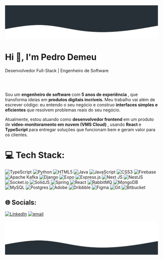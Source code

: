 ![SVG Image](/assets/banner_01.svg)

<h1>Hi 👋, I'm Pedro Demeu</h1>
<p>Desenvolvedor Full-Stack | Engenheiro de Software</p>
<br />
<br />
  <p
        variant="body1"
        sx="
          fontSize: '1rem',
          color: '#aaa',
          mb: '1rem',
        "
      >
        Sou um
        <strong
          style="
            color: '#DDD',
          "
        >          
          engenheiro de software
        </strong>
        com
        <strong
          style="
            color: '#DDD',
          "
        >
          5 anos de experiência
        </strong>
        , que transforma ideias em
        <strong
          style="
            color: '#DDD',
          "
        >
          produtos digitais incríveis.
        </strong>
        Meu trabalho vai além de escrever código: eu entendo o seu negócio e
        construo
        <strong
          style="
            color: '#DDD',
          "
        >
          interfaces simples e eficientes
        </strong>
        que resolvem problemas reais do seu negócio.
      </p>
      <p
        sx="
          fontSize: '1rem',
          color: '#aaa',
          mb: '2rem',
        "
      >
        Atualmente, estou atuando como
        <strong
          style="
            color: '#DDD',
          "
        >
          desenvolvedor frontend
        </strong>
        em um produto de
        <strong
          style="
            color: '#DDD',
          "
        >          
          video-monitoramento em nuvem (VMS Cloud)
        </strong>
        , usando
        <strong
          style="
            color: '#DDD',
          "
        >
          React
        </strong>
        e
        <strong
          style="
            color: '#DDD',
          "
        >
          TypeScript
        </strong>
        para entregar soluções que funcionam bem e geram valor para os clientes.
      </p>

# 💻 Tech Stack:
![TypeScript](https://img.shields.io/badge/typescript-%23007ACC.svg?style=for-the-badge&logo=typescript&logoColor=white) ![Python](https://img.shields.io/badge/python-3670A0?style=for-the-badge&logo=python&logoColor=ffdd54) ![HTML5](https://img.shields.io/badge/html5-%23E34F26.svg?style=for-the-badge&logo=html5&logoColor=white) ![Java](https://img.shields.io/badge/java-%23ED8B00.svg?style=for-the-badge&logo=openjdk&logoColor=white) ![JavaScript](https://img.shields.io/badge/javascript-%23323330.svg?style=for-the-badge&logo=javascript&logoColor=%23F7DF1E) ![CSS3](https://img.shields.io/badge/css3-%231572B6.svg?style=for-the-badge&logo=css3&logoColor=white) ![Firebase](https://img.shields.io/badge/firebase-%23039BE5.svg?style=for-the-badge&logo=firebase) ![Apache Kafka](https://img.shields.io/badge/Apache%20Kafka-000?style=for-the-badge&logo=apachekafka) ![Django](https://img.shields.io/badge/django-%23092E20.svg?style=for-the-badge&logo=django&logoColor=white) ![Expo](https://img.shields.io/badge/expo-1C1E24?style=for-the-badge&logo=expo&logoColor=#D04A37) ![Express.js](https://img.shields.io/badge/express.js-%23404d59.svg?style=for-the-badge&logo=express&logoColor=%2361DAFB) ![Next JS](https://img.shields.io/badge/Next-black?style=for-the-badge&logo=next.js&logoColor=white) ![NestJS](https://img.shields.io/badge/nestjs-%23E0234E.svg?style=for-the-badge&logo=nestjs&logoColor=white) ![Socket.io](https://img.shields.io/badge/Socket.io-black?style=for-the-badge&logo=socket.io&badgeColor=010101) ![SolidJS](https://img.shields.io/badge/SolidJS-2c4f7c?style=for-the-badge&logo=solid&logoColor=c8c9cb) ![Spring](https://img.shields.io/badge/spring-%236DB33F.svg?style=for-the-badge&logo=spring&logoColor=white) ![React](https://img.shields.io/badge/react-%2320232a.svg?style=for-the-badge&logo=react&logoColor=%2361DAFB) ![RabbitMQ](https://img.shields.io/badge/rabbitmq-FF6600?style=for-the-badge&logo=rabbitmq&logoColor=white) ![MongoDB](https://img.shields.io/badge/MongoDB-%234ea94b.svg?style=for-the-badge&logo=mongodb&logoColor=white) ![MySQL](https://img.shields.io/badge/mysql-4479A1.svg?style=for-the-badge&logo=mysql&logoColor=white) ![Postgres](https://img.shields.io/badge/postgres-%23316192.svg?style=for-the-badge&logo=postgresql&logoColor=white) ![Adobe](https://img.shields.io/badge/adobe-%23FF0000.svg?style=for-the-badge&logo=adobe&logoColor=white) ![Dribbble](https://img.shields.io/badge/Dribbble-EA4C89?style=for-the-badge&logo=dribbble&logoColor=white) ![Figma](https://img.shields.io/badge/figma-%23F24E1E.svg?style=for-the-badge&logo=figma&logoColor=white) ![Git](https://img.shields.io/badge/git-%23F05033.svg?style=for-the-badge&logo=git&logoColor=white) ![Bitbucket](https://img.shields.io/badge/bitbucket-%230047B3.svg?style=for-the-badge&logo=bitbucket&logoColor=white)

## 🌐 Socials:
[![LinkedIn](https://img.shields.io/badge/LinkedIn-%230077B5.svg?logo=linkedin&logoColor=white)](https://linkedin.com/in/pdemeu) [![email](https://img.shields.io/badge/Email-D14836?logo=gmail&logoColor=white)](mailto:pdemeu.pessoal@gmail.com) 


![SVG Image](/assets/banner_02.svg)
